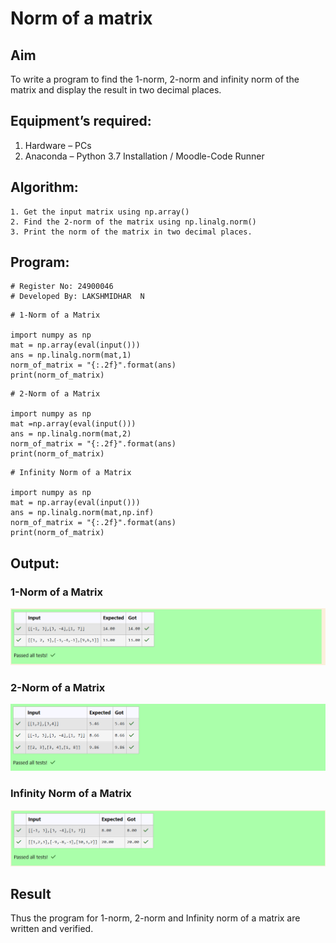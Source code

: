 # Norm of a matrix
## Aim
To write a program to find the 1-norm, 2-norm and infinity norm of the matrix and display the result in two decimal places.
## Equipment’s required:
1.	Hardware – PCs
2.	Anaconda – Python 3.7 Installation / Moodle-Code Runner
## Algorithm:
	1. Get the input matrix using np.array()   
    2. Find the 2-norm of the matrix using np.linalg.norm()
	3. Print the norm of the matrix in two decimal places.
## Program:
```
# Register No: 24900046
# Developed By: LAKSHMIDHAR  N
```
```
# 1-Norm of a Matrix

import numpy as np
mat = np.array(eval(input()))
ans = np.linalg.norm(mat,1)
norm_of_matrix = "{:.2f}".format(ans)
print(norm_of_matrix)
```
```
# 2-Norm of a Matrix

import numpy as np
mat =np.array(eval(input()))
ans = np.linalg.norm(mat,2)
norm_of_matrix = "{:.2f}".format(ans)
print(norm_of_matrix)
```
```
# Infinity Norm of a Matrix

import numpy as np
mat = np.array(eval(input()))
ans = np.linalg.norm(mat,np.inf)
norm_of_matrix = "{:.2f}".format(ans)
print(norm_of_matrix)
```
## Output:
### 1-Norm of a Matrix
![1-NORM](<Screenshot 2024-12-07 175704.png>)

### 2-Norm of a Matrix
![2-NORM](<Screenshot 2024-12-07 175715.png>)

### Infinity Norm of a Matrix
![INFINITY-NORM](<Screenshot 2024-12-07 175729.png>)

## Result
Thus the program for 1-norm, 2-norm and Infinity norm of a matrix are written and verified.
